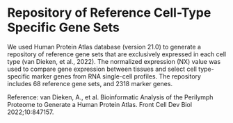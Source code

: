# Repository of Reference Cell-Type Specific Gene Sets
We used Human Protein Atlas database (version 21.0) to generate a repository of reference gene sets that are exclusively expressed in each cell type (van Dieken, et al., 2022). The normalized expression (NX) value was used to compare gene expression between tissues and select cell type-specific marker genes from RNA single-cell profiles. The repository includes 68 reference gene sets, and 2318 marker genes.

Reference:
van Dieken, A., et al. Bioinformatic Analysis of the Perilymph Proteome to Generate a Human Protein Atlas. Front Cell Dev Biol 2022;10:847157. 
